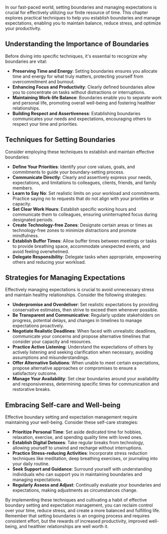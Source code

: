
In our fast-paced world, setting boundaries and managing expectations is crucial for effectively utilizing our finite resource of time. This chapter explores practical techniques to help you establish boundaries and manage expectations, enabling you to maintain balance, reduce stress, and optimize your productivity.

Understanding the Importance of Boundaries
------------------------------------------

Before diving into specific techniques, it's essential to recognize why boundaries are vital:

* **Preserving Time and Energy**: Setting boundaries ensures you allocate time and energy for what truly matters, protecting yourself from overcommitment and burnout.
* **Enhancing Focus and Productivity**: Clearly defined boundaries allow you to concentrate on tasks without distractions or interruptions.
* **Maintaining Work-life Balance**: Boundaries enable you to separate work and personal life, promoting overall well-being and fostering healthier relationships.
* **Building Respect and Assertiveness**: Establishing boundaries communicates your needs and expectations, encouraging others to respect your time and priorities.

Techniques for Setting Boundaries
---------------------------------

Consider employing these techniques to establish and maintain effective boundaries:

* **Define Your Priorities**: Identify your core values, goals, and commitments to guide your boundary-setting process.
* **Communicate Directly**: Clearly and assertively express your needs, expectations, and limitations to colleagues, clients, friends, and family members.
* **Learn to Say No**: Set realistic limits on your workload and commitments. Practice saying no to requests that do not align with your priorities or capacity.
* **Set Clear Work Hours**: Establish specific working hours and communicate them to colleagues, ensuring uninterrupted focus during designated periods.
* **Create Technology-free Zones**: Designate certain areas or times as technology-free zones to minimize distractions and promote mindfulness.
* **Establish Buffer Times**: Allow buffer times between meetings or tasks to provide breathing space, accommodate unexpected events, and avoid feeling overwhelmed.
* **Delegate Responsibility**: Delegate tasks when appropriate, empowering others and reducing your workload.

Strategies for Managing Expectations
------------------------------------

Effectively managing expectations is crucial to avoid unnecessary stress and maintain healthy relationships. Consider the following strategies:

* **Underpromise and Overdeliver**: Set realistic expectations by providing conservative estimates, then strive to exceed them whenever possible.
* **Be Transparent and Communicative**: Regularly update stakeholders on progress, potential delays, and changes in timelines to manage expectations proactively.
* **Negotiate Realistic Deadlines**: When faced with unrealistic deadlines, communicate your concerns and propose alternative timelines that consider your capacity and resources.
* **Practice Active Listening**: Understand the expectations of others by actively listening and seeking clarification when necessary, avoiding assumptions and misunderstandings.
* **Offer Alternative Solutions**: When unable to meet certain expectations, propose alternative approaches or compromises to ensure a satisfactory outcome.
* **Manage Your Availability**: Set clear boundaries around your availability and responsiveness, determining specific times for communication and restorative breaks.

Embracing Self-care and Well-being
----------------------------------

Effective boundary setting and expectation management require maintaining your well-being. Consider these self-care strategies:

* **Prioritize Personal Time**: Set aside dedicated time for hobbies, relaxation, exercise, and spending quality time with loved ones.
* **Establish Digital Detoxes**: Take regular breaks from technology, allowing yourself to unwind and recharge without interruptions.
* **Practice Stress-reducing Activities**: Incorporate stress reduction techniques like meditation, deep breathing exercises, or journaling into your daily routine.
* **Seek Support and Guidance**: Surround yourself with understanding individuals who can support you in maintaining boundaries and managing expectations.
* **Regularly Assess and Adjust**: Continually evaluate your boundaries and expectations, making adjustments as circumstances change.

By implementing these techniques and cultivating a habit of effective boundary setting and expectation management, you can reclaim control over your time, reduce stress, and create a more balanced and fulfilling life. Remember that setting boundaries is an ongoing process and requires consistent effort, but the rewards of increased productivity, improved well-being, and healthier relationships are well worth it.
